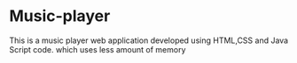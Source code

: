 # Music-player
This is a music player web application  developed using HTML,CSS and Java Script code.
which uses less amount of memory 

